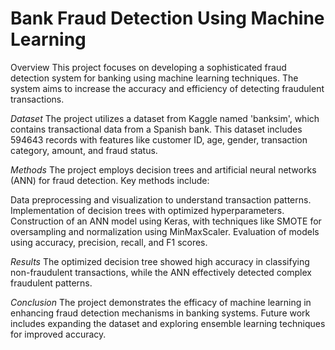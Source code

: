# Bank Fraud Detection Using Machine Learning
Overview
This project focuses on developing a sophisticated fraud detection system for banking using machine learning techniques. The system aims to increase the accuracy and efficiency of detecting fraudulent transactions.

*Dataset*
The project utilizes a dataset from Kaggle named 'banksim', which contains transactional data from a Spanish bank. This dataset includes 594643 records with features like customer ID, age, gender, transaction category, amount, and fraud status.

*Methods*
The project employs decision trees and artificial neural networks (ANN) for fraud detection. Key methods include:

Data preprocessing and visualization to understand transaction patterns.
Implementation of decision trees with optimized hyperparameters.
Construction of an ANN model using Keras, with techniques like SMOTE for oversampling and normalization using MinMaxScaler.
Evaluation of models using accuracy, precision, recall, and F1 scores.

*Results*
The optimized decision tree showed high accuracy in classifying non-fraudulent transactions, while the ANN effectively detected complex fraudulent patterns.

*Conclusion*
The project demonstrates the efficacy of machine learning in enhancing fraud detection mechanisms in banking systems. Future work includes expanding the dataset and exploring ensemble learning techniques for improved accuracy.
